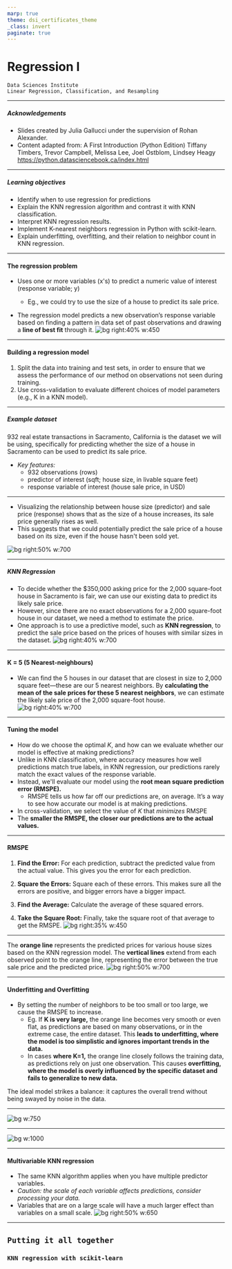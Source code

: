```yaml
---
marp: true
theme: dsi_certificates_theme
_class: invert
paginate: true
---
```


# Regression I
```console
Data Sciences Institute
Linear Regression, Classification, and Resampling
```
---
##### Acknowledgements
- Slides created by Julia Gallucci under the supervision of Rohan  Alexander.
- Content adapted from: A First Introduction (Python Edition) Tiffany Timbers, Trevor Campbell, Melissa Lee, Joel Ostblom, Lindsey Heagy https://python.datasciencebook.ca/index.html
---
##### Learning objectives
- Identify when to use regression for predictions
- Explain the KNN regression algorithm and contrast it with KNN classification.
- Interpret KNN regression results.
- Implement K-nearest neighbors regression in Python with scikit-learn.
- Explain underfitting, overfitting, and their relation to neighbor count in KNN regression.

---
#### The regression problem
- Uses one or more variables (x's) to predict a numeric value of interest (response variable; y)
  - Eg., we could try to use the size of a house to predict its sale price.

- The regression model predicts a new observation’s response variable based on finding a pattern in data set of past observations and drawing a **line of best fit** through it.
 ![bg right:40% w:450](./images/linear_reg.png) 

---
#### Building a regression model

1. Split the data into training and test sets, in order to ensure that we assess the performance of our method on observations not seen during training. 
2. Use cross-validation to evaluate different choices of model parameters (e.g., K in a KNN model). 

---
 ##### Example dataset
932 real estate transactions in Sacramento, California is the dataset we will be using, specifically for predicting whether the size of a house in Sacramento can be used to predict its sale price. 

- *Key features:* 
  - 932 observations (rows)
  - predictor of interest (sqft; house size, in livable square feet)
  - response variable of interest (house sale price, in USD)
---
- Visualizing the relationship between house size (predictor) and sale price (response) shows that as the size of a house increases, its sale price generally rises as well. 
- This suggests that we could potentially predict the sale price of a house based on its size, even if the house hasn't been sold yet.

![bg right:50% w:700](./images/scatterplot.png)

---
 ##### KNN Regression
 - To decide whether the $350,000 asking price for the 2,000 square-foot house in Sacramento is fair, we can use our existing data to predict its likely sale price. 
 - However, since there are no exact observations for a 2,000 square-foot house in our dataset, we need a method to estimate the price. 
 - One approach is to use a predictive model, such as **KNN regression**, to predict the sale price based on the prices of houses with similar sizes in the dataset. 
![bg right:40% w:700](./images/scatterplot_prediction.png)
---
#### K = 5 (5 Nearest-neighbours)
- We can find the 5 houses in our dataset that are closest in size to 2,000 square feet—these are our 5 nearest neighbors. By **calculating the mean of the sale prices for these 5 nearest neighbors**, we can estimate the likely sale price of the 2,000 square-foot house.
  ![bg right:40% w:700](./images/scatterplot_knn5.png)
---
#### Tuning the model
- How do we choose the optimal $K$, and how can we evaluate whether our model is effective at making predictions? 
- Unlike in KNN classification, where accuracy measures how well predictions match true labels, in KNN regression, our predictions rarely match the exact values of the response variable.
- Instead, we'll evaluate our model using the **root mean square prediction error (RMSPE).**
  - RMSPE tells us how far off our predictions are, on average. It’s a way to see how accurate our model is at making predictions. 
- In cross-validation, we select the value of $K$ that *minimizes* RMSPE
- The **smaller the RMSPE, the closer our predictions are to the actual values.**

---
#### RMSPE


1. **Find the Error:** For each prediction, subtract the predicted value from the actual value. This gives you the error for each prediction.

2. **Square the Errors:** Square each of these errors. This makes sure all the errors are positive, and bigger errors have a bigger impact.

3. **Find the Average:** Calculate the average of these squared errors.

4. **Take the Square Root:** Finally, take the square root of that average to get the RMSPE.
 ![bg right:35% w:450](./images/error.png) 

---
The **orange line** represents the predicted prices for various house sizes based on the KNN regression model.
The **vertical lines** extend from each observed point to the orange line, representing the error between the true sale price and the predicted price.
  ![bg right:50% w:700](./images/scatterplot_knn_predict.png)

---
#### Underfitting and Overfitting
- By setting the number of neighbors to be too small or too large, we cause the RMSPE to increase.
  -  Eg. If **K is very large,** the orange line becomes very smooth or even flat, as predictions are based on many observations, or in the extreme case, the entire dataset. This **leads to underfitting, where the model is too simplistic and ignores important trends in the data.**
   - In cases **where K=1,** the orange line closely follows the training data, as predictions rely on just one observation. This causes **overfitting, where the model is overly influenced by the specific dataset and fails to generalize to new data.**

The ideal model strikes a balance: it captures the overall trend without being swayed by noise in the data. 

---
  ![bg w:750](./images/under_over.png)

---
![bg w:1000](./images/gif)

---
#### Multivariable KNN regression
- The same KNN algorithm applies when you have multiple predictor variables. 
- *Caution: the scale of each variable affects predictions, consider processing your data.*
-  Variables that are on a large scale will have a much larger effect than variables on a small scale.
  ![bg right:50% w:650](./images/multivar_knnreg.jpg)

---
## `Putting it all together`
### `KNN regression with scikit-learn`
